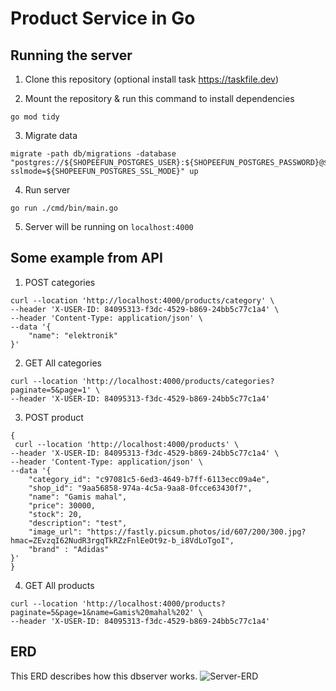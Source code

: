 # Product Service in Go

## Running the server
1. Clone this repository (optional install task https://taskfile.dev)

2. Mount the repository & run this command to install dependencies
```
go mod tidy
```

3. Migrate data
```
migrate -path db/migrations -database "postgres://${SHOPEEFUN_POSTGRES_USER}:${SHOPEEFUN_POSTGRES_PASSWORD}@${SHOPEEFUN_POSTGRES_HOST}:${SHOPEEFUN_POSTGRES_PORT}/${SHOPEEFUN_POSTGRES_DB}?sslmode=${SHOPEEFUN_POSTGRES_SSL_MODE}" up
```

4. Run server
```
go run ./cmd/bin/main.go
```

5. Server will be running on `localhost:4000`

## Some example from API

1. POST categories
```
curl --location 'http://localhost:4000/products/category' \
--header 'X-USER-ID: 84095313-f3dc-4529-b869-24bb5c77c1a4' \
--header 'Content-Type: application/json' \
--data '{
    "name": "elektronik"
}'
```

2. GET All categories
```
curl --location 'http://localhost:4000/products/categories?paginate=5&page=1' \
--header 'X-USER-ID: 84095313-f3dc-4529-b869-24bb5c77c1a4'
```

3. POST product
```
{
 curl --location 'http://localhost:4000/products' \
--header 'X-USER-ID: 84095313-f3dc-4529-b869-24bb5c77c1a4' \
--header 'Content-Type: application/json' \
--data '{
    "category_id": "c97081c5-6ed3-4649-b7ff-6113ecc09a4e",
    "shop_id": "9aa56858-974a-4c5a-9aa8-0fcce63430f7",
    "name": "Gamis mahal",
    "price": 30000,
    "stock": 20,
    "description": "test", 
    "image_url": "https://fastly.picsum.photos/id/607/200/300.jpg?hmac=ZEvzqI62NudR3rgqTkRZzFnlEeOt9z-b_i8VdLoTgoI", 
    "brand" : "Adidas"
}'
}
```

4. GET All products
```
curl --location 'http://localhost:4000/products?paginate=5&page=1&name=Gamis%20mahal%202' \
--header 'X-USER-ID: 84095313-f3dc-4529-b869-24bb5c77c1a4'
```


## ERD
This ERD describes how this dbserver works.
![Server-ERD](?raw=true)
 